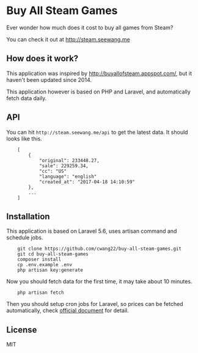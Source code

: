 # Buy All Steam Games

Ever wonder how much does it cost to buy all games from Steam?

You can check it out at http://steam.seewang.me

## How does it work?
This application was inspired by http://buyallofsteam.appspot.com/, but it haven't been updated since 2014.</p>

This application however is based on PHP and Laravel, and automatically fetch data daily.

## API
You can hit `http://steam.seewang.me/api` to get the latest data. It should looks like this.

        [
            {
                "original": 233448.27,
                "sale": 229259.34,
                "cc": "US"
                "language": "english"
                "created_at": "2017-04-18 14:10:59"
            },
            ...
        ]
        
## Installation
This application is based on Laravel 5.6, uses artisan command and schedule jobs.

        git clone https://github.com/cwang22/buy-all-steam-games.git
        git cd buy-all-steam-games
        composer install
        cp .env.example .env
        php artisan key:generate
        
Now you should fetch data for the first time, it may take about 10 minutes.
        
        php artisan fetch
        
Then you should setup cron jobs for Laravel, so prices can be fetched automatically, check [official document](https://laravel.com/docs/5.6/scheduling) for detail.

## License
MIT
